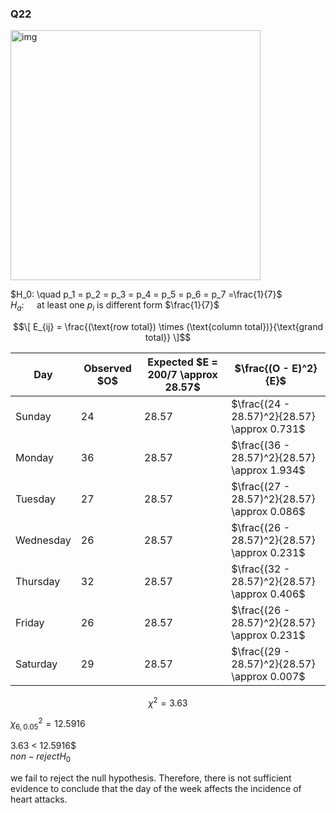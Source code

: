 ### Q22

<img width="400" alt="img" src="https://github.com/user-attachments/assets/825979bc-5c79-4c76-adba-7966fb18c6ef/">

$H_0: \quad p_1 = p_2 = p_3 = p_4 = p_5 = p_6 = p_7 =\frac{1}{7}$  
$H_a: \quad$ at least one $p_i$ is different form $\frac{1}{7}$ 


$$\[
E_{ij} = \frac{(\text{row total}) \times (\text{column total})}{\text{grand total}}
\]$$


| Day       | Observed \$O\$ | Expected \$E = 200/7 \approx 28.57\$ | \$\frac{(O - E)^2}{E}\$ |
|-----------|----------------|--------------------------------------|--------------------------|
| Sunday    | 24             | 28.57                                | \$\frac{(24 - 28.57)^2}{28.57} \approx 0.731\$ |
| Monday    | 36             | 28.57                                | \$\frac{(36 - 28.57)^2}{28.57} \approx 1.934\$ |
| Tuesday   | 27             | 28.57                                | \$\frac{(27 - 28.57)^2}{28.57} \approx 0.086\$ |
| Wednesday | 26             | 28.57                                | \$\frac{(26 - 28.57)^2}{28.57} \approx 0.231\$ |
| Thursday  | 32             | 28.57                                | \$\frac{(32 - 28.57)^2}{28.57} \approx 0.406\$ |
| Friday    | 26             | 28.57                                | \$\frac{(26 - 28.57)^2}{28.57} \approx 0.231\$ |
| Saturday  | 29             | 28.57                                | \$\frac{(29 - 28.57)^2}{28.57} \approx 0.007\$ |


$$
\chi^2 = 3.63
$$

$\chi_{6, 0.05}^2 = 12.5916$  

3.63 < 12.5916$  
$non-reject H_0$  

we fail to reject the null hypothesis.
Therefore, there is not sufficient evidence to conclude that the day of the week affects the incidence of heart attacks.
